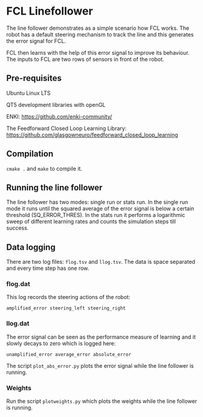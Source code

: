 # FCL Linefollower

The line follower demonstrates as a simple scenario how
FCL works. The robot has a default steering mechanism
to track the line and this generates the error signal for FCL.

FCL then learns with the help of this error signal to
improve its behaviour. The inputs to FCL are two rows
of sensors in front of the robot.

## Pre-requisites

Ubuntu Linux LTS

QT5 development libraries with openGL

ENKI:
https://github.com/enki-community/

The Feedforward Closed Loop Learning Library:
https://github.com/glasgowneuro/feedforward_closed_loop_learning

## Compilation

`cmake .` and `make` to compile it.

## Running the line follower

The line follower has two modes: single run or stats run.
In the single run mode it runs until the squared average of the
error signal is below a certain threshold (SQ_ERROR_THRES).
In the stats run it performs a logarithmic sweep of different
learning rates and counts the simulation steps till success.

## Data logging

There are two log files: `flog.tsv` and `llog.tsv`. The
data is space separated and every time step has one row.

### flog.dat

This log records the steering actions of the robot:

`amplified_error steering_left steering_right`

### llog.dat

The error signal can be seen as the performance measure
of learning and it slowly decays to zero which is logged here:

`unamplified_error average_error absolute_error`

The script `plot_abs_error.py` plots the error signal while
the line follower is running.

### Weights

Run the script `plotweights.py` which plots the weights while
the line follower is running.
